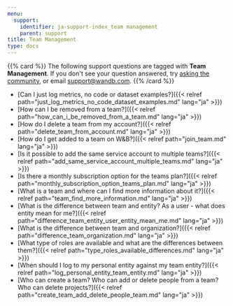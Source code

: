 ```yaml
---
menu:
  support:
    identifier: ja-support-index_team management
    parent: support
title: Team Management
type: docs
---
```


{{% card %}}
The following support questions are tagged with <b>Team Management</b>. If you don't see 
your question answered, try [asking the community](https://community.wandb.ai/), 
or email [support@wandb.com](mailto:support@wandb.com).
{{% /card %}}

- [Can I just log metrics, no code or dataset examples?]({{< relref path="just_log_metrics_no_code_dataset_examples.md" lang="ja" >}})
- [How can I be removed from a team?]({{< relref path="how_can_i_be_removed_from_a_team.md" lang="ja" >}})
- [How do I delete a team from my account?]({{< relref path="delete_team_from_account.md" lang="ja" >}})
- [How do I get added to a team on W&B?]({{< relref path="join_team.md" lang="ja" >}})
- [Is it possible to add the same service account to multiple teams?]({{< relref path="add_same_service_account_multiple_teams.md" lang="ja" >}})
- [Is there a monthly subscription option for the teams plan?]({{< relref path="monthly_subscription_option_teams_plan.md" lang="ja" >}})
- [What is a team and where can I find more information about it?]({{< relref path="team_find_more_information.md" lang="ja" >}})
- [What is the difference between team and entity? As a user - what does entity mean for me?]({{< relref path="difference_team_entity_user_entity_mean_me.md" lang="ja" >}})
- [What is the difference between team and organization?]({{< relref path="difference_team_organization.md" lang="ja" >}})
- [What type of roles are available and what are the differences between them?]({{< relref path="type_roles_available_differences.md" lang="ja" >}})
- [When should I log to my personal entity against my team entity?]({{< relref path="log_personal_entity_team_entity.md" lang="ja" >}})
- [Who can create a team? Who can add or delete people from a team? Who can delete projects?]({{< relref path="create_team_add_delete_people_team.md" lang="ja" >}})